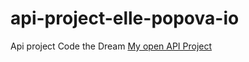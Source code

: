 # api-project-elle-popova-io

Api project Code the Dream
[My open API Project](https://github.com/dartmater/api-project-elle-popova-io)
